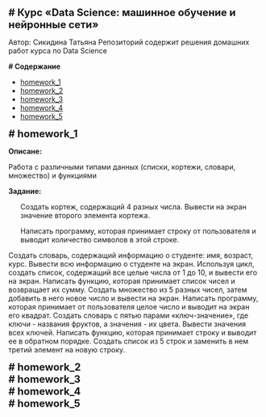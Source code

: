 <b style="font-size: 20px"># Курс «Data Science: машинное обучение и нейронные сети»</b>
<p>
    Автор: Сикидина Татьяна
Репозиторий содержит решения домашних работ курса по Data Science
</p>
<b># Содержание</b>
<ul>
    <li><a href="#hm1">homework_1</a></li>
    <li><a href="#hm2">homework_2</a></li>
    <li><a href="#hm3">homework_3</a></li>
    <li><a href="#hm4">homework_4</a></li>
    <li><a href="#hm5">homework_5</a></li>
</ul>
<b id='hm1' style="font-size: 20px"># homework_1</b></br>
<p>
    <b>Описане:</b>
    <p>Работа с различными типами данных (списки, кортежи, словари, множество) и функциями</p>
    <b>Задание:</b>
    <p>
        <ol>Создать кортеж, содержащий 4 разных числа. Вывести на экран значение второго элемента кортежа.</ol>
        <ol>Написать программу, которая принимает строку от пользователя и выводит количество символов в этой строке.</ol>
        <lo>Создать словарь, содержащий информацию о студенте: имя, возраст, курс. Вывести всю информацию о студенте на экран.</lo>
        <lo>Используя цикл, создать список, содержащий все целые числа от 1 до 10, и вывести его на экран.</lo>
        <lo>Написать функцию, которая принимает список чисел и возвращает их сумму.</lo>
        <lo>Создать множество из 5 разных чисел, затем добавить в него новое число и вывести на экран.</lo>
        <lo>Написать программу, которая принимает от пользователя целое число и выводит на экран его квадрат.</lo>
        <lo>Создать словарь с пятью парами «ключ-значение», где ключи - названия фруктов, а значения - их цвета. Вывести значения всех ключей.</lo> 
        <lo>Написать функцию, которая принимает строку и выводит ее в обратном порядке.</lo>
        <lo>Создать список из 5 строк и заменить в нем третий элемент на новую строку.</lo>
    </p>
</p>
<b id='hm2' style="font-size: 20px"># homework_2</b></br>
<b id='hm3' style="font-size: 20px"># homework_3</b></br>
<b id='hm4' style="font-size: 20px"># homework_4</b></br>
<b id='hm5' style="font-size: 20px"># homework_5</b></br>


